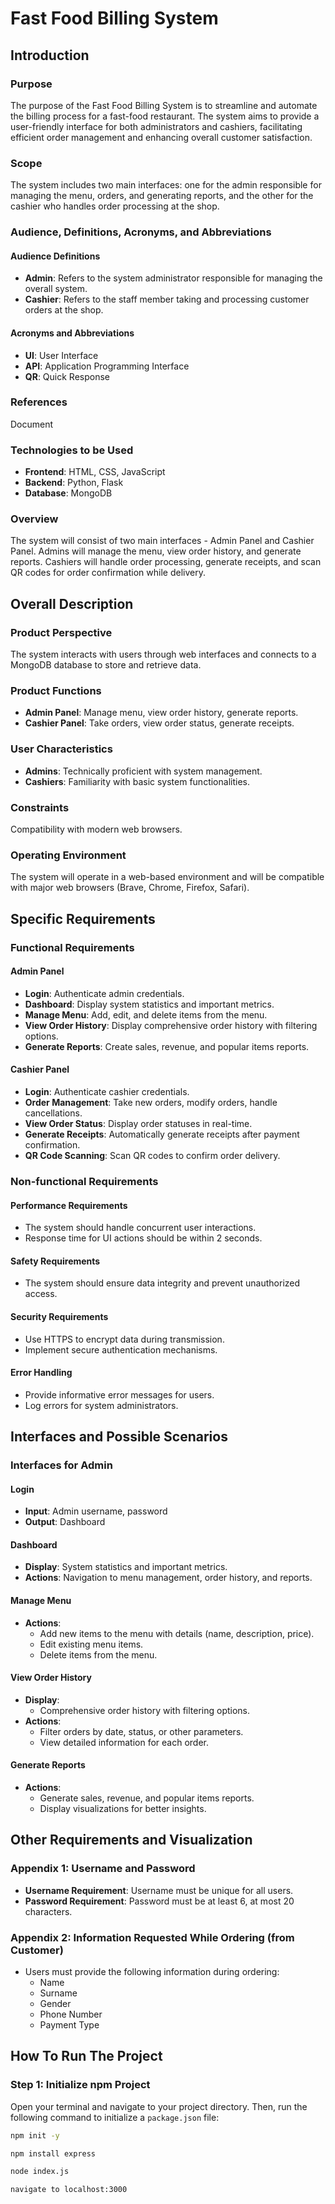 # Fast Food Billing System

## Introduction

### Purpose
The purpose of the Fast Food Billing System is to streamline and automate the billing process for a fast-food restaurant. The system aims to provide a user-friendly interface for both administrators and cashiers, facilitating efficient order management and enhancing overall customer satisfaction.

### Scope
The system includes two main interfaces: one for the admin responsible for managing the menu, orders, and generating reports, and the other for the cashier who handles order processing at the shop.

### Audience, Definitions, Acronyms, and Abbreviations
#### Audience Definitions
- **Admin**: Refers to the system administrator responsible for managing the overall system.
- **Cashier**: Refers to the staff member taking and processing customer orders at the shop.

#### Acronyms and Abbreviations
- **UI**: User Interface
- **API**: Application Programming Interface
- **QR**: Quick Response

### References
Document

### Technologies to be Used
- **Frontend**: HTML, CSS, JavaScript
- **Backend**: Python, Flask
- **Database**: MongoDB

### Overview
The system will consist of two main interfaces - Admin Panel and Cashier Panel. Admins will manage the menu, view order history, and generate reports. Cashiers will handle order processing, generate receipts, and scan QR codes for order confirmation while delivery.

## Overall Description

### Product Perspective
The system interacts with users through web interfaces and connects to a MongoDB database to store and retrieve data.

### Product Functions
- **Admin Panel**: Manage menu, view order history, generate reports.
- **Cashier Panel**: Take orders, view order status, generate receipts.

### User Characteristics
- **Admins**: Technically proficient with system management.
- **Cashiers**: Familiarity with basic system functionalities.

### Constraints
Compatibility with modern web browsers.

### Operating Environment
The system will operate in a web-based environment and will be compatible with major web browsers (Brave, Chrome, Firefox, Safari).

## Specific Requirements

### Functional Requirements

#### Admin Panel
- **Login**: Authenticate admin credentials.
- **Dashboard**: Display system statistics and important metrics.
- **Manage Menu**: Add, edit, and delete items from the menu.
- **View Order History**: Display comprehensive order history with filtering options.
- **Generate Reports**: Create sales, revenue, and popular items reports.

#### Cashier Panel
- **Login**: Authenticate cashier credentials.
- **Order Management**: Take new orders, modify orders, handle cancellations.
- **View Order Status**: Display order statuses in real-time.
- **Generate Receipts**: Automatically generate receipts after payment confirmation.
- **QR Code Scanning**: Scan QR codes to confirm order delivery.

### Non-functional Requirements

#### Performance Requirements
- The system should handle concurrent user interactions.
- Response time for UI actions should be within 2 seconds.

#### Safety Requirements
- The system should ensure data integrity and prevent unauthorized access.

#### Security Requirements
- Use HTTPS to encrypt data during transmission.
- Implement secure authentication mechanisms.

#### Error Handling
- Provide informative error messages for users.
- Log errors for system administrators.

## Interfaces and Possible Scenarios

### Interfaces for Admin

#### Login
- **Input**: Admin username, password
- **Output**: Dashboard

#### Dashboard
- **Display**: System statistics and important metrics.
- **Actions**: Navigation to menu management, order history, and reports.

#### Manage Menu
- **Actions**:
  - Add new items to the menu with details (name, description, price).
  - Edit existing menu items.
  - Delete items from the menu.

#### View Order History
- **Display**:
  - Comprehensive order history with filtering options.
- **Actions**:
  - Filter orders by date, status, or other parameters.
  - View detailed information for each order.

#### Generate Reports
- **Actions**:
  - Generate sales, revenue, and popular items reports.
  - Display visualizations for better insights.

## Other Requirements and Visualization

### Appendix 1: Username and Password
- **Username Requirement**: Username must be unique for all users.
- **Password Requirement**: Password must be at least 6, at most 20 characters.

### Appendix 2: Information Requested While Ordering (from Customer)
- Users must provide the following information during ordering:
  - Name
  - Surname
  - Gender
  - Phone Number
  - Payment Type




## How To Run The Project


### Step 1: Initialize npm Project

Open your terminal and navigate to your project directory. Then, run the following command to initialize a `package.json` file:

```bash
npm init -y

npm install express

node index.js

navigate to localhost:3000

